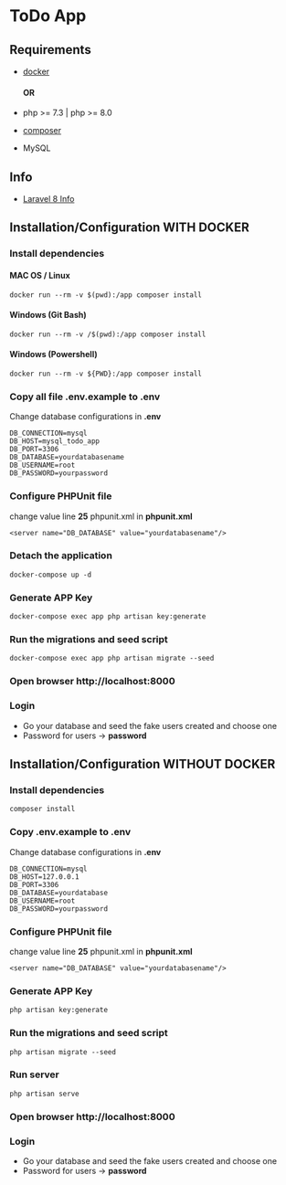 # ToDo App

## Requirements

- [docker](https://www.docker.com/products/docker-desktop)

  #### OR

- php >= 7.3 | php >= 8.0
- [composer](https://getcomposer.org/download/)
- MySQL
## Info
- [Laravel 8 Info](https://laravel.com/docs/8.x/installation)

## Installation/Configuration WITH DOCKER

### Install dependencies
#### MAC OS / Linux
```
docker run --rm -v $(pwd):/app composer install
```
#### Windows (Git Bash)
```
docker run --rm -v /$(pwd):/app composer install
```
#### Windows (Powershell)
```
docker run --rm -v ${PWD}:/app composer install
```

### Copy all file .env.example to .env

Change database configurations in **.env**

```
DB_CONNECTION=mysql
DB_HOST=mysql_todo_app
DB_PORT=3306
DB_DATABASE=yourdatabasename
DB_USERNAME=root
DB_PASSWORD=yourpassword
```

### Configure PHPUnit file
change value line **25** phpunit.xml in **phpunit.xml**

```
<server name="DB_DATABASE" value="yourdatabasename"/>
```


### Detach the application

```
docker-compose up -d
```

### Generate APP Key
```
docker-compose exec app php artisan key:generate
```
### Run the migrations and seed script
```
docker-compose exec app php artisan migrate --seed
```
### Open browser http://localhost:8000
### Login
- Go your database and seed the fake users created and choose one
- Password for users -> **password**

## Installation/Configuration WITHOUT DOCKER
### Install dependencies
```
composer install
```
### Copy .env.example to .env

Change database configurations in **.env**
```
DB_CONNECTION=mysql
DB_HOST=127.0.0.1
DB_PORT=3306
DB_DATABASE=yourdatabase
DB_USERNAME=root
DB_PASSWORD=yourpassword
```

### Configure PHPUnit file
change value line **25** phpunit.xml in **phpunit.xml**

```
<server name="DB_DATABASE" value="yourdatabasename"/>
```

### Generate APP Key

```
php artisan key:generate
```

### Run the migrations and seed script
```
php artisan migrate --seed
```

### Run server

```
php artisan serve
```

### Open browser http://localhost:8000
### Login
- Go your database and seed the fake users created and choose one
- Password for users -> **password**


